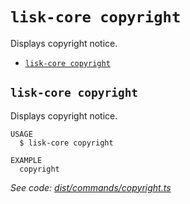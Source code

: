 # `lisk-core copyright`

Displays copyright notice.

- [`lisk-core copyright`](#lisk-core-copyright)

## `lisk-core copyright`

Displays copyright notice.

```
USAGE
  $ lisk-core copyright

EXAMPLE
  copyright
```

_See code: [dist/commands/copyright.ts](https://github.com/LiskHQ/lisk-core/blob/v3.0.0-debug.2/dist/commands/copyright.ts)_
